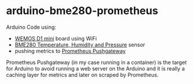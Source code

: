 # arduino-bme280-prometheus

Arduino Code using:

* [WEMOS D1 mini](https://wiki.wemos.cc/products:d1:d1_mini) board using WiFi
* [BME280 Temperature, Humidity and Pressure](https://www.adafruit.com/product/2652) sensor
* pushing metrics to [Prometheus Pushgateway](https://github.com/prometheus/pushgateway)

Prometheus Pushgateway (in my case running in a container) is the target for Arduino to avoid running a web server on the Arduino and it is really a caching layer for metrics and later on scraped by Prometheus.
